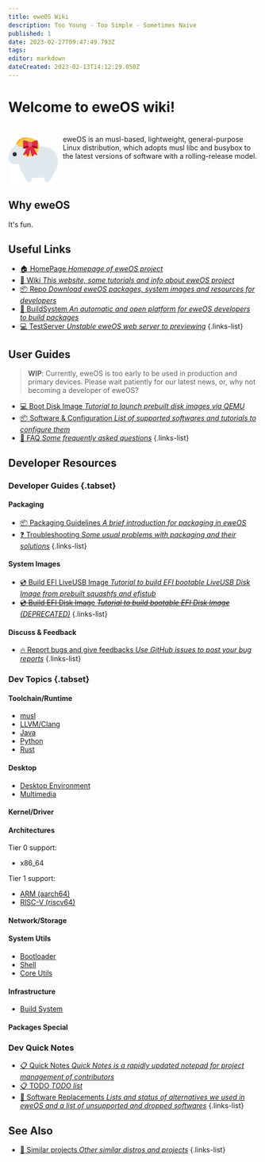 ```yaml
---
title: eweOS Wiki
description: Too Young - Too Simple - Sometimes Naive
published: 1
date: 2023-02-27T09:47:49.793Z
tags: 
editor: markdown
dateCreated: 2023-02-13T14:12:29.050Z
---
```


<h1>Welcome to eweOS wiki!</h1>

<div style="display: inline-block; padding-top: 20px;">
<img src="/logo.png" alt="eweOS Logo" width="100" style="float: left; margin-right: 10px;"/>
eweOS is an musl-based, lightweight, general-purpose Linux distribution, which adopts musl libc and busybox to the latest versions of software with a rolling-release model.
</div>

## Why eweOS

It's fun.

## Useful Links

- [:house: HomePage *Homepage of eweOS project*](https://os.ewe.moe)
- [:notebook_with_decorative_cover: Wiki *This website, some tutorials and info about eweOS project*](https://os-wiki.ewe.moe)
- [:package: Repo *Download eweOS packages, system images and resources for developers*](https://os-repo.ewe.moe)
- [:hammer: BuildSystem *An automatic and open platform for eweOS developers to build packages*](https://os-build.ewe.moe)
- [:computer: TestServer *Unstable eweOS web server to previewing*](https://os-test.ewe.moe)
{.links-list}

## User Guides

> **WIP**: Currently, eweOS is too early to be used in production and primary devices. Please wait patiently for our latest news, or, why not becoming a developer of eweOS?

- [:computer: Boot Disk Image *Tutorial to launch prebuilt disk images via QEMU*](/guides/boot-diskimage)
- [:package: Software & Configuration *List of supported softwares and tutorials to configure them*](/guides/softwares)
- [:raising_hand: FAQ *Some frequently asked questions*](/guides/faq)
{.links-list}

## Developer Resources

### Developer Guides {.tabset}

#### Packaging

- [:package: Packaging Guidelines *A brief introduction for packaging in eweOS*](/dev/guide/packaging)
- [:question: Troubleshooting *Some usual problems with packaging and their solutions*](/dev/guide/troubleshooting)
{.links-list}

#### System Images

- [:cd: Build EFI LiveUSB Image *Tutorial to build EFI bootable LiveUSB Disk Image from prebuilt squashfs and efistub*](/dev/guide/build-efi-liveusb-img)
- [~~:cd: Build EFI Disk Image~~ *~~Tutorial to build bootable EFI Disk Image~~ (DEPRECATED)*](/dev/guide/build-efi-disk-img)
{.links-list}

#### Discuss & Feedback

- [:fire: Report bugs and give feedbacks *Use GitHub issues to post your bug reports*](https://github.com/eweOS/bugs/issues)
{.links-list}

### Dev Topics {.tabset}

#### Toolchain/Runtime

- [musl](/dev/topic/toolchain/musl)
- [LLVM/Clang](/dev/topic/toolchain/llvm)
- [Java](/dev/topic/toolchain/java)
- [Python](/dev/topic/toolchain/python)
- [Rust](/dev/topic/toolchain/rust)

#### Desktop

- [Desktop Environment](/dev/topic/desktop/desktop-env)
- [Multimedia](/dev/topic/desktop/multimedia)

#### Kernel/Driver

#### Architectures

Tier 0 support:
- x86_64

Tier 1 support:
- [ARM (aarch64)](/dev/topic/arch/arm)
- [RISC-V (riscv64)](/dev/topic/arch/riscv)

#### Network/Storage

#### System Utils

- [Bootloader](/dev/topic/sysutils/bootloader)
- [Shell](/dev/topic/sysutils/shell)
- [Core Utils](/dev/topic/sysutils/coreutils)

#### Infrastructure

- [Build System](/dev/topic/infra/build-system)

#### Packages Special

### Dev Quick Notes

- [:clipboard: Quick Notes *Quick Notes is a rapidly updated notepad for project management of contributors*](/dev/quick-notes)
- [:clipboard: TODO *TODO list*](/dev/todo)
- [:repeat: Software Replacements *Lists and status of alternatives we used in eweOS and a list of unsupported and dropped softwares*](/dev/replacements)
{.links-list}

## See Also

- [:busts_in_silhouette: Similar projects *Other similar distros and projects*](/see-also/similar-projects)
{.links-list}